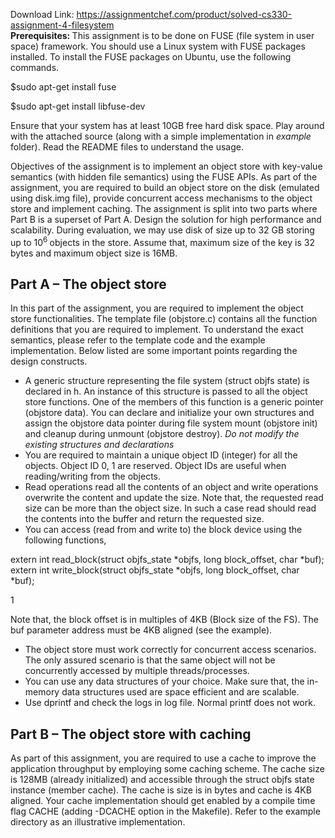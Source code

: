 Download Link: https://assignmentchef.com/product/solved-cs330-assignment-4-filesystem
<br>
<strong>Prerequisites: </strong>This assignment is to be done on FUSE (file system in user space) framework. You should use a Linux system with FUSE packages installed. To install the FUSE packages on Ubuntu, use the following commands.

$sudo apt-get install fuse

$sudo apt-get install libfuse-dev

Ensure that your system has at least 10GB free hard disk space. Play around with the attached source (along with a simple implementation in <em>example </em>folder). Read the README files to understand the usage.

Objectives of the assignment is to implement an object store with key-value semantics (with hidden file semantics) using the FUSE APIs. As part of the assignment, you are required to build an object store on the disk (emulated using disk.img file), provide concurrent access mechanisms to the object store and implement caching. The assignment is split into two parts where Part B is a superset of Part A. Design the solution for high performance and scalability. During evaluation, we may use disk of size up to 32 GB storing up to 10<sup>6 </sup>objects in the store. Assume that, maximum size of the key is 32 bytes and maximum object size is 16MB.

<h2>Part A – The object store</h2>

In this part of the assignment, you are required to implement the object store functionalities. The template file (objstore.c) contains all the function definitions that you are required to implement. To understand the exact semantics, please refer to the template code and the example implementation. Below listed are some important points regarding the design constructs.

<ul>

 <li>A generic structure representing the file system (struct objfs state) is declared in h. An instance of this structure is passed to all the object store functions. One of the members of this function is a generic pointer (objstore data). You can declare and initialize your own structures and assign the objstore data pointer during file system mount (objstore init) and cleanup during unmount (objstore destroy). <em>Do not modify the existing structures and declarations</em></li>

 <li>You are required to maintain a unique object ID (integer) for all the objects. Object ID 0, 1 are reserved. Object IDs are useful when reading/writing from the objects.</li>

 <li>Read operations read all the contents of an object and write operations overwrite the content and update the size. Note that, the requested read size can be more than the object size. In such a case read should read the contents into the buffer and return the requested size.</li>

 <li>You can access (read from and write to) the block device using the following functions,</li>

</ul>

extern int read_block(struct objfs_state *objfs, long block_offset, char *buf); extern int write_block(struct objfs_state *objfs, long block_offset, char *buf);

1

Note that, the block offset is in multiples of 4KB (Block size of the FS). The buf parameter address must be 4KB aligned (see the example).

<ul>

 <li>The object store must work correctly for concurrent access scenarios. The only assured scenario is that the same object will not be concurrently accessed by multiple threads/processes.</li>

 <li>You can use any data structures of your choice. Make sure that, the in-memory data structures used are space efficient and are scalable.</li>

 <li>Use dprintf and check the logs in log file. Normal printf does not work.</li>

</ul>

<h2>Part B – The object store with caching</h2>

As part of this assignment, you are required to use a cache to improve the application throughput by employing some caching scheme. The cache size is 128MB (already initialized) and accessible through the struct objfs state instance (member cache). The cache is size is in bytes and cache is 4KB aligned. Your cache implementation should get enabled by a compile time flag CACHE (adding -DCACHE option in the Makefile). Refer to the example directory as an illustrative implementation.
